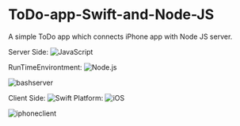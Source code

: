 # ToDo-app-Swift-and-Node-JS
A simple ToDo app which connects iPhone app with Node JS server.




Server Side:  <img src="https://img.shields.io/badge/Language-JavaScript-yellow" alt="JavaScript"> 

RunTimeEnvirontment:  <img src="https://img.shields.io/badge/RunTimeEnvironment-Node.js-green" alt="Node.js"> 

![bashserver](https://user-images.githubusercontent.com/51410810/82757036-86138600-9dfb-11ea-8710-d400690f617f.JPG)



Client Side: <img src="https://img.shields.io/badge/Language-Swift-orange" alt="Swift"> 
Platform:  <img src="https://img.shields.io/badge/Platform-iOS-blue" alt="iOS"> 

![iphoneclient](https://user-images.githubusercontent.com/51410810/82757037-87dd4980-9dfb-11ea-9d67-17d2b5719226.JPG)
